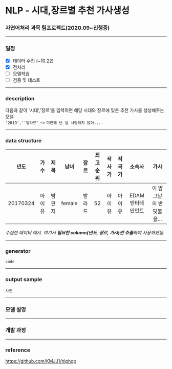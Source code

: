 # NLP - 시대,장르별 추천 가사생성
### 자연어처리 과목 팀프로젝트(2020.09~진행중)
-------


### 일정

 - [x] 데이터 수집 (~10.22)
 - [x] 전처리
 - [ ] 모델학습
 - [ ] 검증 및 테스트

-------
### description

다음과 같이 '시대','장르'를 입력하면 해당 시대와 장르에 맞춘 추천 가사를 생성해주는 모델 <br>
`'2019',''발라드'` -> `미안해 난 널 사랑하지 않아....`

--------


### data structure
|년도|가수|제목|남녀|장르|최고순위|작사가|작곡가|소속사|가사|
|:---:|:---:|:---:|:---:|:---:|:---:|:---:|:---:|:---:|:---:|
|20170324|아이유|밤편지|female|발라드|52|아이유|아이유|EDAM엔터테인먼트|이 밤 그날의 반딧불을...|

*수집한 데이터 예시. 여기서 **필요한 column(년도, 장르, 가사)만 추출**하여 사용하였음.*

----------

### generator

`code`

----------

### output sample
`사진`

-----------
### 모델 설명
---

### 개발 과정
----------
### reference
https://github.com/KMJJ1/hiphop
